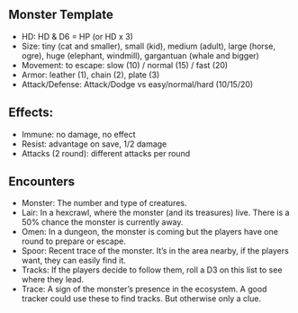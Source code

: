 ## Monster Template

- HD: HD & D6 = HP (or HD x 3) 
- Size: tiny (cat and smaller), small (kid), medium (adult), large (horse, ogre), huge (elephant, windmill), gargantuan (whale and bigger)
- Movement: to escape: slow (10) / normal (15) / fast (20)
- Armor: leather (1), chain (2), plate (3)
- Attack/Defense: Attack/Dodge vs easy/normal/hard (10/15/20)

## Effects:
- Immune: no damage, no effect
- Resist: advantage on save, 1/2 damage
- Attacks (2 round): different attacks per round

## Encounters

- Monster: The number and type of creatures.
- Lair: In a hexcrawl, where the monster (and its treasures) live. There is a 50% chance the monster is currently away.
- Omen: In a dungeon, the monster is coming but the players have one round to prepare or escape.
- Spoor: Recent trace of the monster. It’s in the area nearby, if the players want, they can easily find it.
- Tracks: If the players decide to follow them, roll a D3 on this list to see where they lead.
- Trace: A sign of the monster’s presence in the ecosystem. A good tracker could use these to find tracks. But otherwise only a clue.

